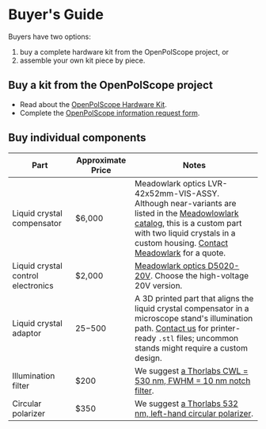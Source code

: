 # Buyer's Guide

Buyers have two options:
1. buy a complete hardware kit from the OpenPolScope project, or
2. assemble your own kit piece by piece. 

## Buy a kit from the OpenPolScope project
 
- Read about the [OpenPolScope Hardware Kit](https://openpolscope.org/pages/OPS_Hardware.htm).
- Complete the [OpenPolScope information request form](https://openpolscope.org/pages/Info_Request_Form.htm).

## Buy individual components

| Part                     | Approximate Price | Notes                       |
|--------------------------|-------------------|-----------------------------|
| Liquid crystal compensator | $6,000 | Meadowlark optics LVR-42x52mm-VIS-ASSY. Although near-variants are listed in the [Meadowlowlark catalog](https://www.meadowlark.com/product/liquid-crystal-variable-retarder/), this is a custom part with two liquid crystals in a custom housing. [Contact Meadowlark](https://www.meadowlark.com/contact-us/) for a quote.|
| Liquid crystal control electronics | $2,000 | [Meadowlark optics D5020-20V](https://www.meadowlark.com/product/liquid-crystal-digital-interface-controller/). Choose the high-voltage 20V version. 
| Liquid crystal adaptor | $25-$500 | A 3D printed part that aligns the liquid crystal compensator in a microscope stand's illumination path. [Contact us](compmicro@czbiohub.org) for printer-ready `.stl` files; uncommon stands might require a custom design.|
| Illumination filter | $200 | We suggest [a Thorlabs CWL = 530 nm, FWHM = 10 nm notch filter](https://www.thorlabs.com/thorproduct.cfm?partnumber=FBH530-10).|
| Circular polarizer | $350 | We suggest [a Thorlabs 532 nm, left-hand circular polarizer](https://www.thorlabs.com/thorproduct.cfm?partnumber=CP1L532).|